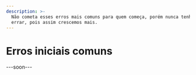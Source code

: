 ```yaml
---
description: >-
  Não cometa esses erros mais comuns para quem começa, porém nunca tenha medo de
  errar, pois assim crescemos mais.
---
```


# Erros iniciais comuns

\---soon---
